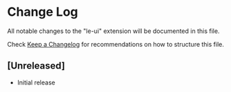 # Change Log

All notable changes to the "le-ui" extension will be documented in this file.

Check [Keep a Changelog](http://keepachangelog.com/) for recommendations on how to structure this file.

## [Unreleased]

- Initial release